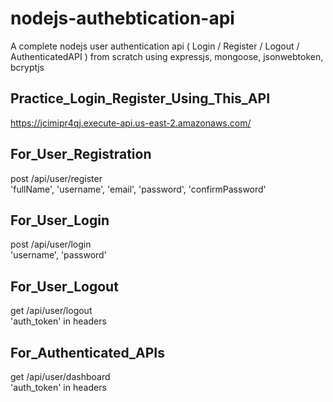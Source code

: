 # nodejs-authebtication-api

A complete nodejs user authentication api ( Login / Register / Logout / AuthenticatedAPI ) from scratch using expressjs, mongoose, jsonwebtoken, bcryptjs


## Practice_Login_Register_Using_This_API
https://jcimipr4qj.execute-api.us-east-2.amazonaws.com/   


## For_User_Registration

post /api/user/register  
'fullName', 'username', 'email', 'password', 'confirmPassword'

## For_User_Login

post /api/user/login  
'username', 'password'

## For_User_Logout

get /api/user/logout  
'auth_token' in headers

## For_Authenticated_APIs

get /api/user/dashboard  
'auth_token' in headers
